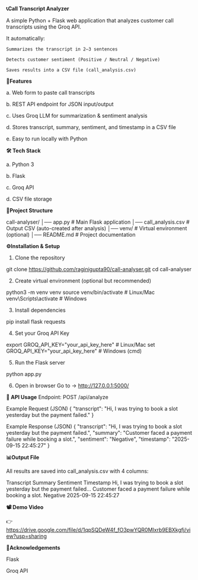 **📞Call Transcript Analyzer**

A simple Python + Flask web application that analyzes customer call transcripts using the Groq API.

It automatically:

    Summarizes the transcript in 2–3 sentences

    Detects customer sentiment (Positive / Neutral / Negative)

    Saves results into a CSV file (call_analysis.csv)

**🚀Features**

a. Web form to paste call transcripts

b. REST API endpoint for JSON input/output

c. Uses Groq LLM for summarization & sentiment analysis

d. Stores transcript, summary, sentiment, and timestamp in a CSV file

e. Easy to run locally with Python

**🛠️ Tech Stack**

a. Python 3

b. Flask

c. Groq API

d. CSV file storage

**📂Project Structure**

call-analyser/
│── app.py              # Main Flask application
│── call_analysis.csv   # Output CSV (auto-created after analysis)
│── venv/               # Virtual environment (optional)
│── README.md           # Project documentation

**⚙️Installation & Setup**

1. Clone the repository

git clone https://github.com/raginigupta90/call-analyser.git
cd call-analyser


2. Create virtual environment (optional but recommended)

python3 -m venv venv
source venv/bin/activate   # Linux/Mac
venv\Scripts\activate      # Windows


3. Install dependencies

pip install flask requests


4. Set your Groq API Key

export GROQ_API_KEY="your_api_key_here"   # Linux/Mac
set GROQ_API_KEY="your_api_key_here"      # Windows (cmd)


5. Run the Flask server

python app.py


6. Open in browser
Go to → http://127.0.0.1:5000/

**🔑 API Usage**
Endpoint:
POST /api/analyze

Example Request (JSON)
{
  "transcript": "Hi, I was trying to book a slot yesterday but the payment failed."
}

Example Response (JSON)
{
  "transcript": "Hi, I was trying to book a slot yesterday but the payment failed.",
  "summary": "Customer faced a payment failure while booking a slot.",
  "sentiment": "Negative",
  "timestamp": "2025-09-15 22:45:27"
}

**📊Output File**

All results are saved into call_analysis.csv with 4 columns:

Transcript	Summary	Sentiment	Timestamp
Hi, I was trying to book a slot yesterday but the payment failed…	Customer faced a payment failure while booking a slot.	Negative	2025-09-15 22:45:27

**📽️ Demo Video**

👉 https://drive.google.com/file/d/1qpSQDeW4f_fO3pwYQR0MIxrb9EBXkgfj/view?usp=sharing

**🙌Acknowledgements**

Flask

Groq API
